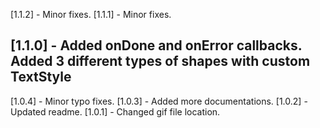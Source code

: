 [1.1.2] - Minor fixes.
[1.1.1] - Minor fixes.

## [1.1.0] - Added onDone and onError callbacks. Added 3 different types of shapes with custom TextStyle

[1.0.4] - Minor typo fixes.
[1.0.3] - Added more documentations.
[1.0.2] - Updated readme.
[1.0.1] - Changed gif file location.
